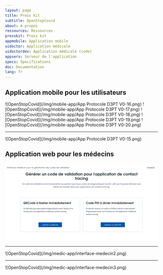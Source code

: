 ```yaml
---
layout: page
title: Press Kit
subtitle: OpenStopCovid 
about: A propos
ressources: Ressources
presskit: Press kit
appmobile: Application mobile
uidoctor: Application médicale
uidoctordev: Application médicale (code)
appserv: Serveur de l'application
specs: Specifications
doc: Documentation
lang: fr
---
```


## Application mobile pour les utilisateurs
![OpenStopCovid](/img/mobile-app/App Protocole D3PT V0-16.png)
![OpenStopCovid](/img/mobile-app/App Protocole D3PT V0-17.png)
![OpenStopCovid](/img/mobile-app/App Protocole D3PT V0-18.png)
![OpenStopCovid](/img/mobile-app/App Protocole D3PT V0-19.png)
![OpenStopCovid](/img/mobile-app/App Protocole D3PT V0-20.png)
<hr>
![OpenStopCovid](/img/mobile-app/App Protocole D3PT V0-15.png)

## Application web pour les médecins
![OpenStopCovid](/img/medic-app/interface-medecin.png)
<hr>
![OpenStopCovid](/img/medic-app/interface-medecin2.png)
<hr>
![OpenStopCovid](/img/medic-app/interface-medecin3.png)
